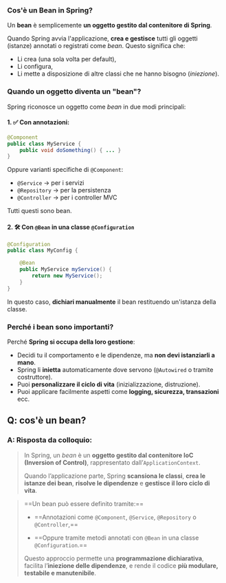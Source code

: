 ### **Cos'è un Bean in Spring?**

Un **bean** è semplicemente **un oggetto gestito dal contenitore di Spring**.

Quando Spring avvia l'applicazione, **crea e gestisce** tutti gli oggetti (istanze) annotati o registrati come _bean_. Questo significa che:

- Li crea (una sola volta per default),   
- Li configura,
- Li mette a disposizione di altre classi che ne hanno bisogno (_iniezione_).

### Quando un oggetto diventa un "bean"?

Spring riconosce un oggetto come _bean_ in due modi principali:

#### 1. ✅ Con annotazioni:
```java 
@Component
public class MyService {
    public void doSomething() { ... }
}
```

Oppure varianti specifiche di `@Component`:

- `@Service` → per i servizi
- `@Repository` → per la persistenza
- `@Controller` → per i controller MVC

Tutti questi sono bean.

#### 2. 🛠️ Con `@Bean` in una classe `@Configuration`
```java
@Configuration
public class MyConfig {

    @Bean
    public MyService myService() {
        return new MyService();
    }
}

```
In questo caso, **dichiari manualmente** il bean restituendo un'istanza della classe.

### Perché i bean sono importanti?

Perché **Spring si occupa della loro gestione**:

- Decidi tu il comportamento e le dipendenze, ma **non devi istanziarli a mano**.
- Spring li **inietta** automaticamente dove servono (`@Autowired` o tramite costruttore).
- Puoi **personalizzare il ciclo di vita** (inizializzazione, distruzione).
- Puoi applicare facilmente aspetti come **logging, sicurezza, transazioni** ecc.


## Q: cos'è un bean? 
### **A: Risposta da colloquio:** 

> In Spring, un _bean_ è un **oggetto gestito dal contenitore IoC (Inversion of Control)**, rappresentato dall’`ApplicationContext`.
> 
> Quando l’applicazione parte, Spring **scansiona le classi**, **crea le istanze dei bean**, **risolve le dipendenze** e **gestisce il loro ciclo di vita**.


> ==Un bean può essere definito tramite:==
> 
> - ==Annotazioni come `@Component`, `@Service`, `@Repository` o `@Controller`,==
> 
> - ==Oppure tramite metodi annotati con `@Bean` in una classe `@Configuration`.==
> 
> Questo approccio permette una **programmazione dichiarativa**, facilita l’**iniezione delle dipendenze**, e rende il codice **più modulare, testabile e manutenibile**.